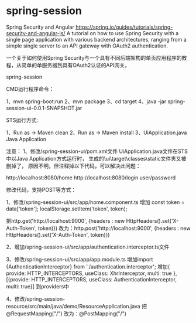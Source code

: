 # spring-session

Spring Security and Angular
https://spring.io/guides/tutorials/spring-security-and-angular-js/
A tutorial on how to use Spring Security with a single page application with various backend architectures, ranging from a simple single server to an API gateway with OAuth2 authentication.

一个关于如何使用Spring Security与一个具有不同后端架构的单页应用程序的教程，从简单的单服务器到具有OAuth2认证的API网关。

spring-session

CMD运行程序命令：

1、mvn spring-boot:run
2、mvn package
3、cd target
4、java -jar spring-session-ui-0.0.1-SNAPSHOT.jar

STS运行方式:

1、Run as -> Maven clean
2、Run as -> Maven install
3、UiApplication.java Java Application

注意：
1、修改/spring-session-ui/pom.xml文件
UiApplication.java文件在STS中以Java Application方式运行时，
生成的\ui\target\classes\static文件夹又被删掉了，
原因不明，但注释掉以下代码，可以解决此问题：
<!-- 					<execution> -->
<!-- 						<id>npm-test</id> -->
<!-- 						<goals> -->
<!-- 							<goal>npm</goal> -->
<!-- 						</goals> -->
<!-- 						<configuration> -->
<!-- 							<arguments>run-script e2e</arguments> -->
<!-- 						</configuration> -->
<!-- 						<phase>test</phase> -->
<!-- 					</execution> -->

http://localhost:8080/home
http://localhost:8080/login
user/password

修改代码，支持POST等方式：

1、修改/spring-session-ui/src/app/home.component.ts
增加
const token = data['token'];
localStorage.setItem('token', token);
	  
把http.get('http://localhost:9000', {headers : new HttpHeaders().set('X-Auth-Token', token)})
改为：http.post('http://localhost:9000', {headers : new HttpHeaders().set('X-Auth-Token', token)})

2、增加/spring-session-ui/src/app/authentication.interceptor.ts文件

3、修改/spring-session-ui/src/app/app.module.ts
增加import {AuthenticationInterceptor} from './authentication.interceptor';
增加{ provide: HTTP_INTERCEPTORS, useClass: XhrInterceptor, multi: true }, [{provide: HTTP_INTERCEPTORS, useClass: AuthenticationInterceptor, multi: true}]
到providers中

4、修改/spring-session-resource/src/main/java/demo/ResourceApplication.java
把@RequestMapping("/")
改为：@PostMapping("/")
